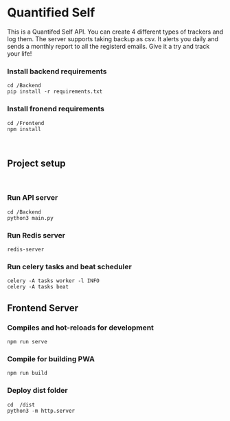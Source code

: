 # Quantified Self
This is a Quantifed Self API. You can create 4 different types of trackers and log them.
    The server supports taking  backup as csv. It alerts you daily and sends a monthly report to all the registerd emails. 
    Give it a try and track your life!


### Install backend requirements
```
cd /Backend
pip install -r requirements.txt

```

### Install fronend requirements
```
cd /Frontend
npm install
```
<br>

## Project setup
<br>

### Run API server 
```
cd /Backend
python3 main.py
```


### Run Redis server 
```
redis-server
```

### Run celery tasks and beat scheduler
```
celery -A tasks worker -l INFO
celery -A tasks beat
```


## Frontend Server

### Compiles and hot-reloads for development
```
npm run serve
```

### Compile for building PWA
```
npm run build
```
### Deploy dist folder
```
cd  /dist
python3 -m http.server
```
